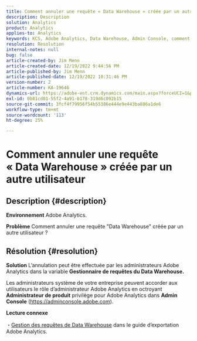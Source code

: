 ```yaml
---
title: Comment annuler une requête « Data Warehouse » créée par un autre utilisateur
description: Description
solution: Analytics
product: Analytics
applies-to: Analytics
keywords: KCS, Adobe Analytics, Data Warehouse, Admin Console, comment, annuler, demander, un autre utilisateur, Gestionnaire de requêtes du Data Warehouse
resolution: Resolution
internal-notes: null
bug: false
article-created-by: Jim Menn
article-created-date: 12/19/2022 9:44:56 PM
article-published-by: Jim Menn
article-published-date: 12/19/2022 10:31:46 PM
version-number: 2
article-number: KA-19646
dynamics-url: https://adobe-ent.crm.dynamics.com/main.aspx?forceUCI=1&pagetype=entityrecord&etn=knowledgearticle&id=475e715c-e67f-ed11-81ac-6045bd006704
exl-id: 0b81cd01-55f2-4a91-b178-319d6c092b15
source-git-commit: 3fcf4f79956f54b55386e444e9e443ba886a1de6
workflow-type: tm+mt
source-wordcount: '113'
ht-degree: 25%

---
```


# Comment annuler une requête « Data Warehouse » créée par un autre utilisateur

## Description {#description}


<b>Environnement</b>
Adobe Analytics.

<b>Problème</b>
Comment annuler une requête &quot;Data Warehouse&quot; créée par un autre utilisateur ?


## Résolution {#resolution}


<b>Solution</b>
L’annulation peut être effectuée par les administrateurs Adobe Analytics dans la variable <b>Gestionnaire de requêtes du Data Warehouse.</b>

Les administrateurs système de votre entreprise peuvent accorder aux utilisateurs le rôle d’administrateur Adobe Analytics en octroyant <b>Administrateur de produit</b> privilège pour Adobe Analytics dans <b>Admin Console</b> (https://adminconsole.adobe.com).

<b>Lecture connexe</b>

・[Gestion des requêtes de Data Warehouse](https://experienceleague.adobe.com/docs/analytics/export/data-warehouse/data-warehouse-requests-manage.html?lang=fr) dans le guide d’exportation Adobe Analytics.
